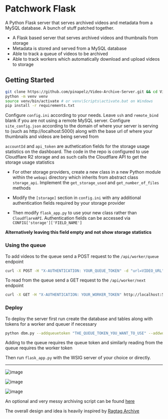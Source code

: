 # Patchwork Flask

A Python Flask server that serves archived videos and metadata from a MySQL database. A bunch of stuff patched together.
- A Flask based server that serves archived videos and thumbnails from storage
- Metadata is stored and served from a MySQL database
- Able to track a queue of videos to be archived
- Able to track workers which automatically download and upload videos to storage


## Getting Started
```bash
git clone https://github.com/pinapelz/Video-Archive-Server.git && cd Video-Archive-Server
python -m venv venv
source venv/bin/activate # or venv\Scripts\activate.bat on Windows
pip install -r requirements.txt
```
Configure `config.ini` according to your needs. Leave `ssh` and `remote_bind` blank if you are not using a remote MySQL server.
Configure `site_config.json` according to the domain of where your server is serving to (such as http://localhost:5000) along with the base url of where your thumbnails and videos are being served from

`accountId` and `api_token` are authetication fields for the storage usage statistics on the dashboard. The code in the repo is configured to use Cloudflare R2 storage and as such calls the Cloudflare API to get the storage usage statistics

- For other storage providers, create a new class in a new Python module within the `webapi` directory which inherits from abstract class `storage_api`. Implement the `get_storage_used` and `get_number_of_files` methods

- Modify the `[storage]` section in  `config.ini` with any additional authentication fields required by your storage provider

- Then modify `flask_app.py` to use your new class rather than `CloudflareAPI`. Authentication fields can be accessed via `CONFIG['storage']['FIELD_NAME']`

**Alternatively leaving this field empty and not show storage statistics**

### Using the queue
To add videos to the queue send a POST request to the `/api/worker/queue` endpoint
```bash
curl -X POST -H "X-AUTHENTICATION: YOUR_QUEUE_TOKEN" -d "url=VIDEO_URL" http://localhost:5000/api/worker/queue
```

To read from the queue send a GET request to the `/api/worker/next` endpoint
```bash
curl -X GET -H "X-AUTHENTICATION: YOUR_WORKER_TOKEN" http://localhost:5000/api/worker/next
```

### Deploy
To deploy the server first run create the database and tables along with tokens for a worker and queuer if necessary
```bash
python dbm.py --addqueuetoken "THE_QUEUE_TOKEN_YOU_WANT_TO_USE" --addworkertoken "THE_WORKER_TOKEN_YOU_WANT_TO_USE"
```
Adding to the queue requires the queue token and similarly reading from the queue requires the worker token

Then run `flask_app.py` with the WSIG server of your choice or directly.


---

![image](https://github.com/pinapelz/Video-Archive-Server/assets/21994085/eb626166-f6db-43c9-89d3-4986c6a8d2cd)

![image](https://github.com/pinapelz/Video-Archive-Server/assets/21994085/2602aadb-5b33-4659-9da5-117aa2f92e3f)

![image](https://github.com/pinapelz/Video-Archive-Server/assets/21994085/16646e1e-977c-4c92-92e8-4d18963a2db4)

An optional and very messy archiving script can be found [here](https://github.com/pinapelz/Video-Archive-Worker)

The overall design and idea is heavily inspired by [Ragtag Archive](https://archive.ragtag.moe/)
